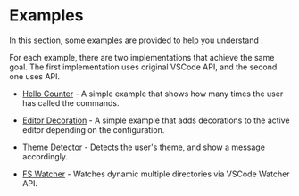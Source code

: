 # Examples

In this section, some examples are provided to help you understand <ReactiveVscode />.

For each example, there are two implementations that achieve the same goal. The first implementation  uses original VSCode API, and the second one uses <ReactiveVscode /> API.

- [Hello Counter](./hello-counter/index) - A simple example that shows how many times the user has called the commands.

- [Editor Decoration](./editor-decoration/index) - A simple example that adds decorations to the active editor depending on the configuration.

- [Theme Detector](./theme-detector/index) - Detects the user's theme, and show a message accordingly.

- [FS Watcher](./fs-watcher/index) - Watches dynamic multiple directories via VSCode Watcher API.
